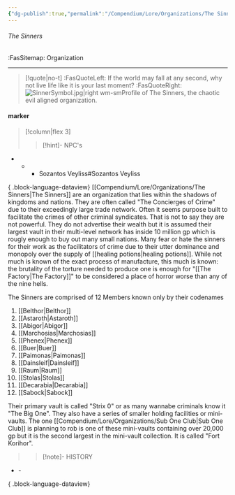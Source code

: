 ```yaml
---
{"dg-publish":true,"permalink":"/Compendium/Lore/Organizations/The Sinners/","tags":["villains","evil"]}
---
```



###### The Sinners
<span class="sub2">:FasSitemap: Organization</span>
___

> [!quote|no-t]
:FasQuoteLeft: If the world may fall at any second, why not live life like it is your last moment?  :FasQuoteRight:
>![SinnerSymbol.jpg|right wm-sm](/img/user/Assets/Images/Assets/SinnerSymbol.jpg)Profile of The Sinners, the chaotic evil aligned organization.

#### marker
> [!column|flex 3]
>>[!hint]- NPC's
- - - Sozantos Veyliss#Sozantos Veyliss



{ .block-language-dataview}
[[Compendium/Lore/Organizations/The Sinners\|The Sinners]] are an organization that lies within the shadows of kingdoms and nations.  They are often called "The Concierges of Crime" due to their exceedingly large trade network. Often it seems purpose built to facilitate the crimes of other criminal syndicates. That is not to say they are not powerful. They do not advertise their wealth but it is assumed their largest vault in their multi-level network has inside 10 million gp which is rougly enough to buy out many small nations. Many fear or hate the sinners for their work as the facilitators of crime due to their utter dominance and monopoly over the supply of [[healing potions\|healing potions]]. While not much is known of the exact process of manufacture, this much is known: the brutality of the torture needed to produce one is enough for "[[The Factory\|The Factory]]" to be considered a place of horror worse than any of the nine hells. 

The Sinners are comprised of 12 Members known only by their codenames
1. [[Belthor\|Belthor]]
2. [[Astaroth\|Astaroth]]
3. [[Abigor\|Abigor]]
4. [[Marchosias\|Marchosias]]
5. [[Phenex\|Phenex]]
6. [[Buer\|Buer]]
7. [[Paimonas\|Paimonas]]
8. [[Dainsleif\|Dainsleif]]
9. [[Raum\|Raum]]
10. [[Stolas\|Stolas]]
11.  [[Decarabia\|Decarabia]]
12. [[Sabock\|Sabock]]

Their primary vault is called "Strix 0" or as many wannabe criminals know it "The Big One".  They also have a series of smaller holding facilities or mini-vaults. The one [[Compendium/Lore/Organizations/Sub One Club\|Sub One Club]] is planning to rob is one of these mini-vaults containing over 20,000 gp but it is the second largest in the mini-vault collection. It is called "Fort Korihor". 
>>[!note]- HISTORY
- \-

{ .block-language-dataview}